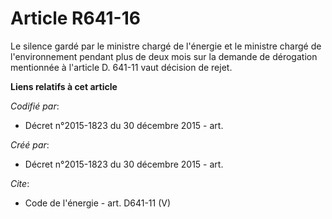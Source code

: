 # Article R641-16

Le silence gardé par le ministre chargé de l'énergie et le ministre chargé de l'environnement pendant plus de deux mois sur
la demande de dérogation mentionnée à l'article D. 641-11 vaut décision de rejet.

**Liens relatifs à cet article**

_Codifié par_:

  - Décret n°2015-1823 du 30 décembre 2015 - art.

_Créé par_:

  - Décret n°2015-1823 du 30 décembre 2015 - art.

_Cite_:

  - Code de l'énergie - art. D641-11 (V)
